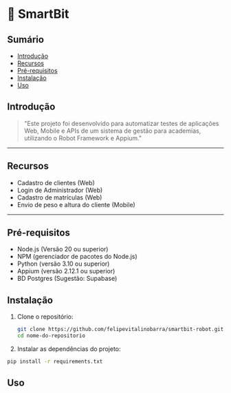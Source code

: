# 💪 SmartBit

## Sumário

- [Introdução](#introdução)
- [Recursos](#recursos)
- [Pré-requisitos](#pré-requisitos)
- [Instalação](#instalação)
- [Uso](#uso)

## Introdução  

> "Este projeto foi desenvolvido para automatizar testes de aplicações Web, Mobile e APIs de um sistema de gestão para academias, utilizando o Robot Framework e Appium."

---

## Recursos

- Cadastro de clientes (Web)
- Login de Administrador (Web)
- Cadastro de matrículas (Web)
- Envio de peso e altura do cliente (Mobile)
  
---

## Pré-requisitos

  - Node.js (Versão 20 ou superior)
  - NPM (gerenciador de pacotes do Node.js)
  - Python (versão 3.10 ou superior)
  - Appium (versão 2.12.1 ou superior)
  - BD Postgres (Sugestão: Supabase)

## Instalação

1. Clone o repositório:  
   ```bash
   git clone https://github.com/felipevitalinobarra/smartbit-robot.git
   cd nome-do-repositorio

2. Instalar as dependências do projeto:
  ```bash
  pip install -r requirements.txt
  ```   

## Uso
